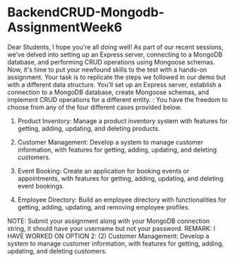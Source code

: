 # BackendCRUD-Mongodb-AssignmentWeek6


Dear Students,
I hope you're all doing well! As part of our recent sessions, we've delved into setting up an Express server, connecting to a MongoDB database, and performing CRUD operations using Mongoose schemas. Now, it's time to put your newfound skills to the test with a hands-on assignment.
Your task is to replicate the steps we followed in our demo but with a different data structure. You'll set up an Express server, establish a connection to a MongoDB database, create Mongoose schemas, and implement CRUD operations for a different entity.
: You have the freedom to choose from any of the four different cases provided below. 
1) Product Inventory: Manage a product inventory system with features for getting, adding, updating, and deleting products.

2) Customer Management: Develop a system to manage customer information, with features for getting, adding, updating, and deleting customers.

3) Event Booking: Create an application for booking events or appointments, with features for getting, adding, updating, and deleting event bookings.

4) Employee Directory: Build an employee directory with functionalities for getting, adding, updating, and removing employee profiles.

NOTE: Submit your assignment along with your MongoDB connection string, it should have your username but not your password.
REMARK:
I HAVE WORKED ON OPTION 2: (2) Customer Management: Develop a system to manage customer information, with features for getting, adding, updating, and deleting customers.
